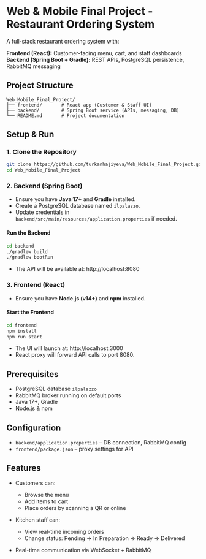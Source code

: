 # Web & Mobile Final Project - Restaurant Ordering System

A full-stack restaurant ordering system with:

**Frontend (React):** Customer-facing menu, cart, and staff dashboards  
**Backend (Spring Boot + Gradle):** REST APIs, PostgreSQL persistence, RabbitMQ messaging

## Project Structure

```
Web_Mobile_Final_Project/
├── frontend/       # React app (Customer & Staff UI)
├── backend/        # Spring Boot service (APIs, messaging, DB)
└── README.md       # Project documentation
```

## Setup & Run

### 1. Clone the Repository

```bash
git clone https://github.com/turkanhajiyeva/Web_Mobile_Final_Project.git
cd Web_Mobile_Final_Project
```

### 2. Backend (Spring Boot)

- Ensure you have **Java 17+** and **Gradle** installed.
- Create a PostgreSQL database named `ilpalazzo`.
- Update credentials in `backend/src/main/resources/application.properties` if needed.

#### Run the Backend

```bash
cd backend
./gradlew build
./gradlew bootRun
```

- The API will be available at: http://localhost:8080

### 3. Frontend (React)

- Ensure you have **Node.js (v14+)** and **npm** installed.

#### Start the Frontend

```bash
cd frontend
npm install
npm run start
```

- The UI will launch at: http://localhost:3000
- React proxy will forward API calls to port 8080.

## Prerequisites

- PostgreSQL database `ilpalazzo`
- RabbitMQ broker running on default ports
- Java 17+, Gradle
- Node.js & npm

## Configuration

- `backend/application.properties` – DB connection, RabbitMQ config
- `frontend/package.json` – proxy settings for API

## Features

- Customers can:
  - Browse the menu
  - Add items to cart
  - Place orders by scanning a QR or online

- Kitchen staff can:
  - View real-time incoming orders
  - Change status: Pending → In Preparation → Ready → Delivered

- Real-time communication via WebSocket + RabbitMQ
